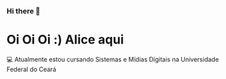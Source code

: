 ### Hi there 👋
# Oi Oi Oi :) Alice aqui
:computer: Atualmente estou cursando Sistemas e Mídias Digitais na Universidade Federal do Ceará
<!--
**Alicefortes/Alicefortes** is a ✨ _special_ ✨ repository because its `README.md` (this file) appears on your GitHub profile.

Here are some ideas to get you started:

- 🔭 I’m currently working on ...
- 🌱 I’m currently learning ...
- 👯 I’m looking to collaborate on ...
- 🤔 I’m looking for help with ...
- 💬 Ask me about ...
- 📫 How to reach me: ...
- 😄 Pronouns: ...
- ⚡ Fun fact: ...
-->
